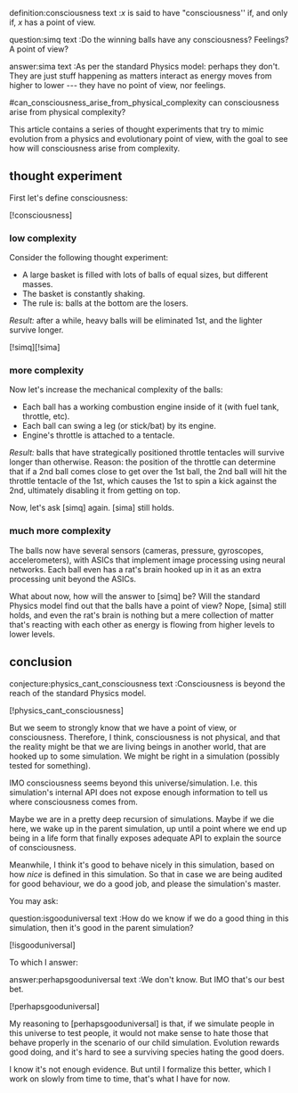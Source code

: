 definition:consciousness
text      :$x$ is said to have "consciousness'' if, and only if, $x$ has a
           point of view.

question:simq
text    :Do the winning balls have any consciousness?  Feelings?  A point of
         view?

answer:sima
text  :As per the standard Physics model:  perhaps they don't.  They are just
       stuff happening as matters interact as energy moves from higher to lower
       --- they have no point of view, nor feelings.


#can_consciousness_arise_from_physical_complexity  can consciousness arise from
physical complexity?

This article contains a series of thought experiments that try to mimic
evolution from a physics and evolutionary point of view, with the goal to see
how will consciousness arise from complexity.

## thought experiment

First let's define consciousness:

[!consciousness]

### low complexity

Consider the following thought experiment:

* A large basket is filled with lots of balls of equal sizes, but different
  masses.
* The basket is constantly shaking.
* The rule is:  balls at the bottom are the losers.

_Result:_ after a while, heavy balls will be eliminated 1st, and the lighter
survive longer.

[!simq][!sima]

### more complexity

Now let's increase the mechanical complexity of the balls:

* Each ball has a working combustion engine inside of it (with fuel tank,
  throttle, etc).
* Each ball can swing a leg (or stick/bat) by its engine.
* Engine's throttle is attached to a tentacle.

_Result:_  balls that have strategically positioned throttle tentacles will
survive longer than otherwise.  Reason: the position of the throttle can
determine that if a 2nd ball comes close to get over the 1st ball, the 2nd ball
will hit the throttle tentacle of the 1st, which causes the 1st to spin a kick
against the 2nd, ultimately disabling it from getting on top.

Now, let's ask [simq] again. [sima] still holds.

### much more complexity

The balls now have several sensors (cameras, pressure, gyroscopes,
accelerometers), with ASICs that implement image processing using neural
networks.  Each ball even has a rat's brain hooked up in it as an extra
processing unit beyond the ASICs.

What about now, how will the answer to [simq] be?  Will the standard Physics
model find out that the balls have a point of view?  Nope, [sima] still holds,
and even the rat's brain is nothing but a mere collection of matter that's
reacting with each other as energy is flowing from higher levels to lower
levels.

## conclusion

conjecture:physics_cant_consciousness
text   :Consciousness is beyond the reach of the standard Physics model.

[!physics_cant_consciousness]

But we seem to strongly know that we have a point of view, or consciousness.
Therefore, I think, consciousness is not physical, and that the reality might
be that we are living beings in another world, that are hooked up to some
simulation.  We might be right in a simulation (possibly tested for something).

IMO consciousness seems beyond this universe/simulation.  I.e. this
simulation's internal API does not expose enough information to tell us where
consciousness comes from.

Maybe we are in a pretty deep recursion of simulations.  Maybe if we die here,
we wake up in the parent simulation, up until a point where we end up being in
a life form that finally exposes adequate API to explain the source of
consciousness.

Meanwhile, I think it's good to behave nicely in this simulation, based on how
_nice_ is defined in this simulation.  So that in case we are being audited for
good behaviour, we do a good job, and please the simulation's master.

You may ask:

question:isgooduniversal
text    :How do we know if we do a good thing in this simulation, then it's
         good in the parent simulation?

[!isgooduniversal]

To which I answer:

answer:perhapsgooduniversal
text  :We don't know.  But IMO that's our best bet.

[!perhapsgooduniversal]

My reasoning to [perhapsgooduniversal] is that, if we simulate people in this
universe to test people, it would not make sense to hate those that behave
properly in the scenario of our child simulation.  Evolution rewards good
doing, and it's hard to see a surviving species hating the good doers.

I know it's not enough evidence.  But until I formalize this better, which I
work on slowly from time to time, that's what I have for now.
